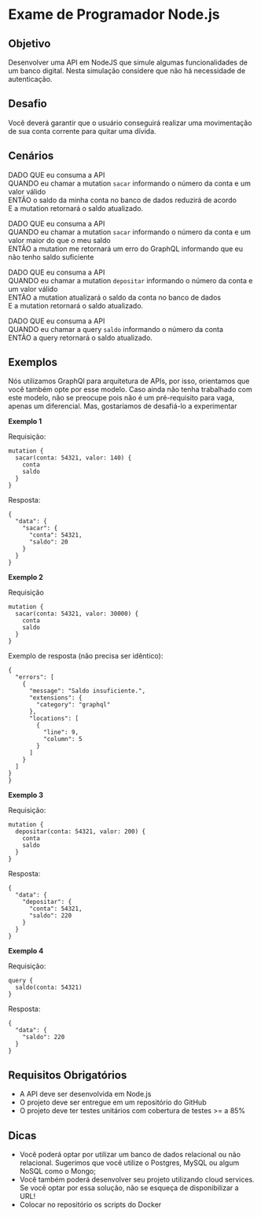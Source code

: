# Exame de Programador Node.js

## Objetivo
Desenvolver uma API em NodeJS que simule algumas funcionalidades de um banco digital.
Nesta simulação considere que não há necessidade de autenticação.

## Desafio
Você deverá garantir que o usuário conseguirá realizar uma movimentação de sua conta corrente para quitar uma dívida.

## Cenários

DADO QUE eu consuma a API <br>
QUANDO eu chamar a mutation `sacar` informando o número da conta e um valor válido<br>
ENTÃO o saldo da minha conta no banco de dados reduzirá de acordo<br>
E a mutation retornará o saldo atualizado.

DADO QUE eu consuma a API <br>
QUANDO eu chamar a mutation `sacar` informando o número da conta e um valor maior do que o meu saldo<br>
ENTÃO a mutation me retornará um erro do GraphQL informando que eu não tenho saldo suficiente

DADO QUE eu consuma a API <br>
QUANDO eu chamar a mutation `depositar` informando o número da conta e um valor válido<br>
ENTÃO a mutation atualizará o saldo da conta no banco de dados<br>
E a mutation retornará o saldo atualizado.

DADO QUE eu consuma a API <br>
QUANDO eu chamar a query `saldo` informando o número da conta<br>
ENTÃO a query retornará o saldo atualizado.

## Exemplos

Nós utilizamos GraphQl para arquitetura de APIs, por isso, orientamos que você também opte por esse modelo. Caso ainda não tenha trabalhado com este modelo, não se preocupe pois não é um pré-requisito para vaga, apenas um diferencial. Mas, gostaríamos de desafiá-lo a experimentar

**Exemplo 1**

Requisição:

```
mutation {
  sacar(conta: 54321, valor: 140) {
    conta
    saldo
  }
}
```

Resposta:

```
{
  "data": {
    "sacar": {
      "conta": 54321,
      "saldo": 20
    }
  }
}
```

**Exemplo 2**

Requisição

```
mutation {
  sacar(conta: 54321, valor: 30000) {
    conta
    saldo
  }
}
```

Exemplo de resposta (não precisa ser idêntico):

```
{
  "errors": [
    {
      "message": "Saldo insuficiente.",
      "extensions": {
        "category": "graphql"
      },
      "locations": [
        {
          "line": 9,
          "column": 5
        }
      ]
    }
  ]
}
}
```

**Exemplo 3**

Requisição:

```
mutation {
  depositar(conta: 54321, valor: 200) {
    conta
    saldo
  }
}
```

Resposta:

```
{
  "data": {
    "depositar": {
      "conta": 54321,
      "saldo": 220
    }
  }
}
```

**Exemplo 4**

Requisição:

```
query {
  saldo(conta: 54321)
}
```

Resposta:

```
{
  "data": {
    "saldo": 220
  }
}
```

## Requisitos Obrigatórios

* A API deve ser desenvolvida em Node.js
* O projeto deve ser entregue em um repositório do GitHub
* O projeto deve ter testes unitários com cobertura de testes >= a 85%

## Dicas

* Você poderá optar por utilizar um banco de dados relacional ou não relacional. Sugerimos que você utilize o Postgres, MySQL ou algum NoSQL como o Mongo;
* Você também poderá desenvolver seu projeto utilizando cloud services. Se você optar por essa solução, não se esqueça de disponibilizar a URL! 
* Colocar no repositório os scripts do Docker

